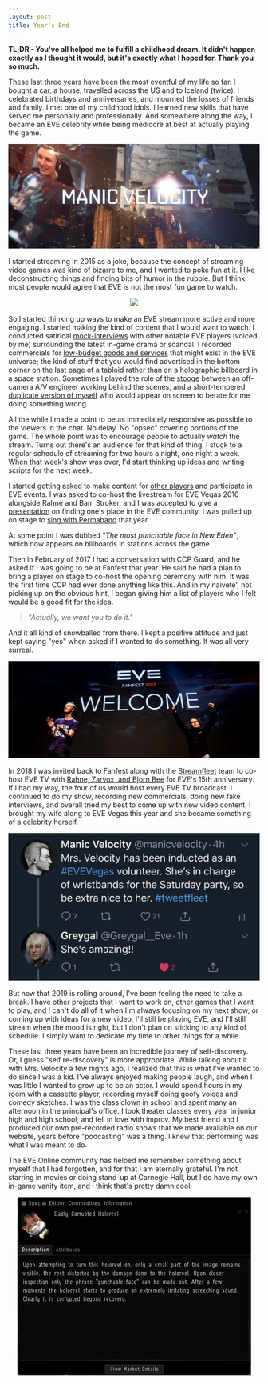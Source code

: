 ```yaml
---
layout: post
title: Year's End
---
```

**TL;DR - You've all helped me to fulfill a childhood dream. It didn't happen exactly as I thought it would, but it's exactly what I hoped for. Thank you so much.**

These last three years have been the most eventful of my life so far. I bought a car, a house, travelled across the US and to Iceland (twice). I celebrated birthdays and anniversaries, and mourned the losses of friends and family. I met one of my childhood idols. I learned new skills that have served me personally and professionally. And somewhere along the way, I became an EVE celebrity while being mediocre at best at actually playing the game.

<img src="../images/2018/12/MV15YearsTrailer.jpg">

I started streaming in 2015 as a joke, because the concept of streaming video games was kind of bizarre to me, and I wanted to poke fun at it. I like deconstructing things and finding bits of humor in the rubble. But I think most people would agree that EVE is not the most fun game to watch.

<center>
<img src="https://i.imgur.com/aoPanYJ.gifv">
</center>

So I started thinking up ways to make an EVE stream more active and more engaging. I started making the kind of content that I would want to watch. I conducted satirical [mock-interviews](https://www.youtube.com/watch?v=Xx7ixuHP7JA) with other notable EVE players (voiced by me) surrounding the latest in-game drama or scandal. I recorded commercials for [low-budget goods and services](https://www.youtube.com/watch?v=iOG6jnG7UiY) that might exist in the EVE universe; the kind of stuff that you would find advertised in the bottom corner on the last page of a tabloid rather than on a holographic billboard in a space station. Sometimes I played the role of the [stooge](https://en.wikipedia.org/wiki/Farce) between an off-camera A/V engineer working behind the scenes, and a short-tempered [duplicate version of myself](https://www.youtube.com/watch?v=98DP9UAgexw) who would appear on screen to berate for me doing something wrong.

All the while I made a point to be as immediately responsive as possible to the viewers in the chat. No delay. No "opsec" covering portions of the game. The whole point was to encourage people to actually *watch* the stream. Turns out there's an audience for that kind of thing. I stuck to a regular schedule of streaming for two hours a night, one night a week. When that week's show was over, I'd start thinking up ideas and writing scripts for the next week.

I started getting asked to make content for [other players](https://www.youtube.com/watch?v=A1TvGbAJQfs) and participate in EVE events. I was asked to co-host the livestream for EVE Vegas 2016 alongside Rahne and Bam Stroker, and I was accepted to give a [presentation](https://www.youtube.com/watch?v=6X_LNrQqCOk) on finding one's place in the EVE community. I was pulled up on stage to [sing with Permaband](https://www.youtube.com/watch?v=fJ1P3NJCgAM) that year.

At some point I was dubbed *"The most punchable face in New Eden"*, which now appears on billboards in stations across the game.

Then in February of 2017 I had a conversation with CCP Guard, and he asked if I was going to be at Fanfest that year. He said he had a plan to bring a player on stage to co-host the opening ceremony with him. It was the first time CCP had ever done anything like this. And in my naivete', not picking up on the obvious hint, I began giving him a list of players who I felt would be a good fit for the idea.

> *"Actually, we want you to do it."*

And it all kind of snowballed from there. I kept a positive attitude and just kept saying "yes" when asked if I wanted to do something. It was all very surreal.

<img src="../images/2018/12/Fanfest2017OpeningCeremony.jpg">

In 2018 I was invited back to Fanfest along with the [Streamfleet](http://streamfleet.org) team to co-host EVE TV with [Rahne, Zarvox, and Bjorn Bee](https://www.youtube.com/watch?v=_fPOVoyknUc) for EVE's 15th anniversary. If I had my way, the four of us would host every EVE TV broadcast. I continued to do my show, recording new commercials, doing new fake interviews, and overall tried my best to come up with new video content. I brought my wife along to EVE Vegas this year and she became something of a celebrity herself.

<center>
<img src="../images/2018/12/MrsVelocity.jpg">
</center>

But now that 2019 is rolling around, I've been feeling the need to take a break. I have other projects that I want to work on, other games that I want to play, and I can't do all of it when I'm always focusing on my next show, or coming up with ideas for a new video. I'll still be playing EVE, and I'll still stream when the mood is right, but I don't plan on sticking to any kind of schedule. I simply want to dedicate my time to other things for a while.

These last three years have been an incredible journey of self-discovery. Or, I guess "self re-discovery" is more appropriate. While talking about it with Mrs. Velocity a few nights ago, I realized that this is what I've wanted to do since I was a kid. I've always enjoyed making people laugh, and when I was little I wanted to grow up to be an actor. I would spend hours in my room with a cassette player, recording myself doing goofy voices and comedy sketches. I was the class clown in school and spent many an afternoon in the principal's office. I took theater classes every year in junior high and high school, and fell in love with improv. My best friend and I produced our own pre-recorded radio shows that we made available on our website, years before "podcasting" was a thing. I knew that performing was what I was meant to do.

The EVE Online community has helped me remember something about myself that I had forgotten, and for that I am eternally grateful. I'm not starring in movies or doing stand-up at Carnegie Hall, but I do have my own in-game vanity item, and I think that's pretty damn cool.

<center>
<img src="../images/2018/12/BadlyCorruptedHoloreel.jpg">
</center>
